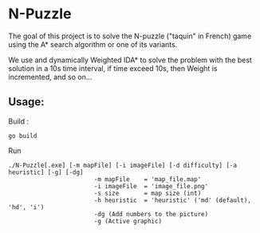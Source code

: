 # N-Puzzle
The goal of this project is to solve the N-puzzle ("taquin" in French) game using the A* search algorithm or one of its variants.

We use and dynamically Weighted IDA* to solve the problem with the best solution in a 10s time interval, if time exceed 10s, then Weight is incremented, and so on...

## Usage:
Build :
```
go build
```

Run
```
./N-Puzzle[.exe] [-m mapFile] [-i imageFile] [-d difficulty] [-a heuristic] [-g] [-dg]
                        -m mapFile    = 'map_file.map'
                        -i imageFile  = 'image_file.png'
                        -s size       = map size (int)
                        -h heuristic  = 'heuristic' ('md' (default), 'hd', 'i')
                        -dg (Add numbers to the picture)
                        -g (Active graphic)
```